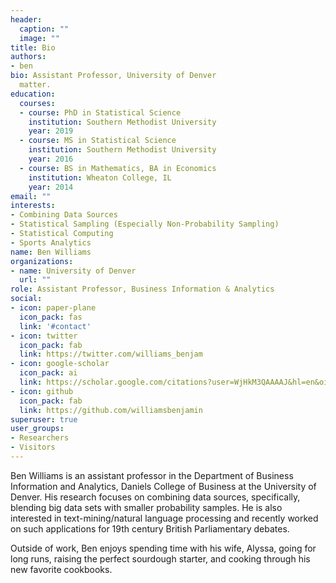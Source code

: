 ```yaml
---
header:
  caption: ""
  image: ""
title: Bio
authors:
- ben
bio: Assistant Professor, University of Denver
  matter.
education:
  courses:
  - course: PhD in Statistical Science
    institution: Southern Methodist University
    year: 2019
  - course: MS in Statistical Science
    institution: Southern Methodist University
    year: 2016
  - course: BS in Mathematics, BA in Economics
    institution: Wheaton College, IL
    year: 2014
email: ""
interests:
- Combining Data Sources
- Statistical Sampling (Especially Non-Probability Sampling)
- Statistical Computing
- Sports Analytics
name: Ben Williams
organizations:
- name: University of Denver
  url: ""
role: Assistant Professor, Business Information & Analytics
social:
- icon: paper-plane
  icon_pack: fas
  link: '#contact'
- icon: twitter
  icon_pack: fab
  link: https://twitter.com/williams_benjam
- icon: google-scholar
  icon_pack: ai
  link: https://scholar.google.com/citations?user=WjHkM3QAAAAJ&hl=en&oi=sra
- icon: github
  icon_pack: fab
  link: https://github.com/williamsbenjamin
superuser: true
user_groups:
- Researchers
- Visitors
---
```


Ben Williams is an assistant professor in the Department of Business Information and Analytics, Daniels College of Business at the University of Denver. His research focuses on combining data sources, specifically, blending big data sets with smaller probability samples. He is also interested in text-mining/natural language processing and recently worked on such applications for 19th century British Parliamentary debates.

Outside of work, Ben enjoys spending time with his wife, Alyssa, going for long runs, raising the perfect sourdough starter, and cooking through his new favorite cookbooks.

